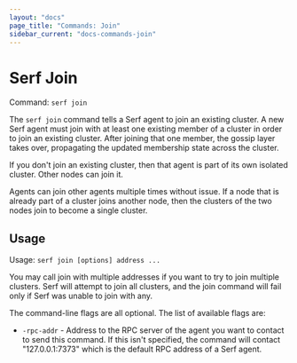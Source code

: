 ```yaml
---
layout: "docs"
page_title: "Commands: Join"
sidebar_current: "docs-commands-join"
---
```


# Serf Join

Command: `serf join`

The `serf join` command tells a Serf agent to join an existing cluster.
A new Serf agent must join with at least one existing member of a cluster
in order to join an existing cluster. After joining that one member,
the gossip layer takes over, propagating the updated membership state across
the cluster.

If you don't join an existing cluster, then that agent is part of its own
isolated cluster. Other nodes can join it.

Agents can join other agents multiple times without issue. If a node that
is already part of a cluster joins another node, then the clusters of the
two nodes join to become a single cluster.

## Usage

Usage: `serf join [options] address ...`

You may call join with multiple addresses if you want to try to join
multiple clusters. Serf will attempt to join all clusters, and the join
command will fail only if Serf was unable to join with any.

The command-line flags are all optional. The list of available flags are:

* `-rpc-addr` - Address to the RPC server of the agent you want to contact
  to send this command. If this isn't specified, the command will contact
  "127.0.0.1:7373" which is the default RPC address of a Serf agent.

